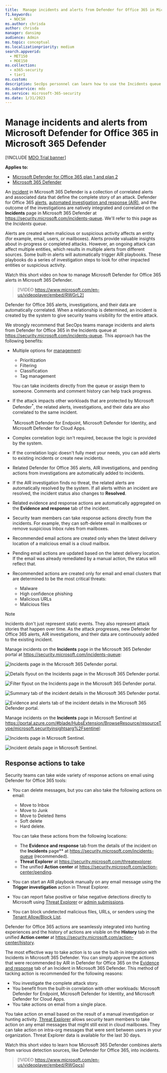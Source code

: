 ```yaml
---
title:  Manage incidents and alerts from Defender for Office 365 in Microsoft 365 Defender
f1.keywords:
  - NOCSH
ms.author: chrisda
author: chrisda
manager: dansimp
audience: Admin
ms.topic: conceptual
ms.localizationpriority: medium
search.appverid:
  - MET150
  - MOE150
ms.collection:
  - m365-security
  - tier1
ms.custom:
description: SecOps personnel can learn how to use the Incidents queue in Microsoft 365 Defender to manage incidents in Microsoft Defender for Office 365.
ms.subservice: mdo
ms.service: microsoft-365-security
ms.date: 1/31/2023
---
```


# Manage incidents and alerts from Microsoft Defender for Office 365 in Microsoft 365 Defender

[!INCLUDE [MDO Trial banner](../includes/mdo-trial-banner.md)]

**Applies to:**
- [Microsoft Defender for Office 365 plan 1 and plan 2](defender-for-office-365.md)
- [Microsoft 365 Defender](../defender/microsoft-365-defender.md)

An [incident](/microsoft-365/security/defender/incidents-overview) in Microsoft 365 Defender is a collection of correlated alerts and associated data that define the complete story of an attack. Defender for Office 365 [alerts](/microsoft-365/compliance/alert-policies#default-alert-policies), [automated investigation and response (AIR)](air-about.md#the-overall-flow-of-air), and the outcome of the investigations are natively integrated and correlated on the **Incidents** page in Microsoft 365 Defender at <https://security.microsoft.com/incidents-queue>. We'll refer to this page as the _Incidents queue_.

Alerts are created when malicious or suspicious activity affects an entity (for example, email, users, or mailboxes). Alerts provide valuable insights about in-progress or completed attacks. However, an ongoing attack can affect multiple entities, which results in multiple alerts from different sources. Some built-in alerts will automatically trigger AIR playbooks. These playbooks do a series of investigation steps to look for other impacted entities or suspicious activity.

Watch this short video on how to manage Microsoft Defender for Office 365 alerts in Microsoft 365 Defender.
> [!VIDEO https://www.microsoft.com/en-us/videoplayer/embed/RWGrL2]

Defender for Office 365 alerts, investigations, and their data are automatically correlated. When a relationship is determined, an incident is created by the system to give security teams visibility for the entire attack.

We strongly recommend that SecOps teams manage incidents and alerts from Defender for Office 365 in the Incidents queue at <https://security.microsoft.com/incidents-queue>. This approach has the following benefits:

- Multiple options for [management](/microsoft-365/security/defender/manage-incidents):
  - Prioritization
  - Filtering
  - Classification
  - Tag management

  You can take incidents directly from the queue or assign them to someone. Comments and comment history can help track progress.

- If the attack impacts other workloads that are protected by Microsoft Defender<sup>\*</sup>, the related alerts, investigations, and their data are also correlated to the same incident.

  <sup>\*</sup>Microsoft Defender for Endpoint, Microsoft Defender for Identity, and Microsoft Defender for Cloud Apps.

- Complex correlation logic isn't required, because the logic is provided by the system.

- If the correlation logic doesn't fully meet your needs, you can add alerts to existing incidents or create new incidents.

- Related Defender for Office 365 alerts, AIR investigations, and pending actions from investigations are automatically added to incidents.

- If the AIR investigation finds no threat, the related alerts are automatically resolved by the system. If all alerts within an incident are resolved, the incident status also changes to **Resolved**.

- Related evidence and response actions are automatically aggregated on the **Evidence and response** tab of the incident.

- Security team members can take response actions directly from the incidents. For example, they can soft-delete email in mailboxes or remove suspicious Inbox rules from mailboxes.

- Recommended email actions are created only when the latest delivery location of a malicious email is a cloud mailbox.

- Pending email actions are updated based on the latest delivery location. If the email was already remediated by a manual action, the status will reflect that.

- Recommended actions are created only for email and email clusters that are determined to be the most critical threats:
  - Malware
  - High confidence phishing
  - Malicious URLs
  - Malicious files

> [!NOTE]
> Incidents don't just represent static events. They also represent attack stories that happen over time. As the attack progresses, new Defender for Office 365 alerts, AIR investigations, and their data are continuously added to the existing incident.

Manage incidents on the **Incidents** page in the Microsoft 365 Defender portal at <https://security.microsoft.com/incidents-queue>:

![Incidents page in the Microsoft 365 Defender portal.](../../media/mdo-sec-ops-incidents.png)

![Details flyout on the Incidents page in the Microsoft 365 Defender portal.](../../media/mdo-sec-ops-incident-details.png)

![Filter flyout on the Incidents page in the Microsoft 365 Defender portal.](../../media/mdo-sec-ops-incident-filters.png)

![Summary tab of the incident details in the Microsoft 365 Defender portal.](../../media/mdo-sec-ops-incident-summary-tab.png)

![Evidence and alerts tab of the incident details in the Microsoft 365 Defender portal.](../../media/mdo-sec-ops-incident-evidence-and-response-tab.png)

Manage incidents on the **Incidents** page in Microsoft Sentinel at <https://portal.azure.com/#blade/HubsExtension/BrowseResource/resourceType/microsoft.securityinsightsarg%2Fsentinel>:

![Incidents page in Microsoft Sentinel.](../../media/mdo-sec-ops-microsoft-sentinel-incidents.png)

![Incident details page in Microsoft Sentinel.](../../media/mdo-sec-ops-microsoft-sentinel-incident-details.png)

## Response actions to take

Security teams can take wide variety of response actions on email using Defender for Office 365 tools:

- You can delete messages, but you can also take the following actions on email:
  - Move to Inbox
  - Move to Junk
  - Move to Deleted Items
  - Soft delete
  - Hard delete.

  You can take these actions from the following locations:

  - The **Evidence and response** tab from the details of the incident on the **Incidents** page** at <https://security.microsoft.com/incidents-queue> (recommended).
  - **Threat Explorer** at <https://security.microsoft.com/threatexplorer>.
  - The unified **Action center** at  <https://security.microsoft.com/action-center/pending>.

- You can start an AIR playbook manually on any email message using the **Trigger investigation** action in Threat Explorer.

- You can report false positive or false negative detections directly to Microsoft using [Threat Explorer](threat-explorer-about.md) or [admin submissions](submissions-admin.md).

- You can block undetected malicious files, URLs, or senders using the [Tenant Allow/Block List](tenant-allow-block-list-about.md).

Defender for Office 365 actions are seamlessly integrated into hunting experiences and the history of actions are visible on the **History** tab in the unified **Action center** at <https://security.microsoft.com/action-center/history>.

The most effective way to take action is to use the built-in integration with Incidents in Microsoft 365 Defender. You can simply approve the actions that were recommended by AIR in Defender for Office 365 on the [Evidence and response](/microsoft-365/security/defender/investigate-incidents#evidence-and-response) tab of an Incident in Microsoft 365 Defender. This method of tacking action is recommended for the following reasons:

- You investigate the complete attack story.
- You benefit from the built-in correlation with other workloads: Microsoft Defender for Endpoint, Microsoft Defender for Identity, and Microsoft Defender for Cloud Apps.
- You take actions on email from a single place.

You take action on email based on the result of a manual investigation or hunting activity. [Threat Explorer](threat-explorer-about.md) allows security team members to take action on any email messages that might still exist in cloud mailboxes. They can take action on intra-org messages that were sent between users in your organization. Threat Explorer data is available for the last 30 days.

Watch this short video to learn how Microsoft 365 Defender combines alerts from various detection sources, like Defender for Office 365, into incidents.

> [!VIDEO https://www.microsoft.com/en-us/videoplayer/embed/RWGpcs]
